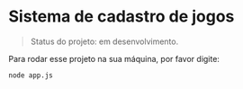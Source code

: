 <h1>Sistema de cadastro de jogos</h1>

> Status do projeto: em desenvolvimento.

Para rodar esse projeto na sua máquina, por favor digite:

```
node app.js
```
